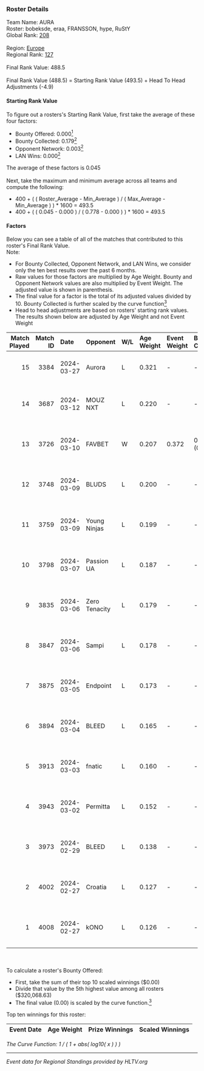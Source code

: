 ### Roster Details<br />
Team Name: AURA<br />
Roster: bobeksde, eraa, FRANSSON, hype, RuStY<br />
Global Rank: [208](../../standings_global_2024_08_06.md)<br />
<br />
Region: [Europe]( ../../standings_europe_2024_08_06.md)<br />
Regional Rank: [127]( ../../standings_europe_2024_08_06.md)<br />
<br />
Final Rank Value:  488.5<br />
<br />
Final Rank Value (488.5) = Starting Rank Value (493.5) + Head To Head Adjustments (-4.9)<br />

#### Starting Rank Value<br />
To figure out a rosters's Starting Rank Value, first take the average of these four factors:<br />
- Bounty Offered: 0.000[<sup>1</sup>](#table2)
- Bounty Collected: 0.179[<sup>2</sup>](#table1)
- Opponent Network: 0.003[<sup>2</sup>](#table1)
- LAN Wins: 0.000[<sup>2</sup>](#table1)

The average of these factors is 0.045<br />
<br />
Next, take the maximum and minimum average across all teams and compute the following:<br />
- 400 + ( ( Roster_Average - Min_Average ) / ( Max_Average - Min_Average ) ) * 1600 = 493.5
- 400 + ( ( 0.045 - 0.000 ) / ( 0.778 - 0.000 ) ) * 1600 = 493.5


#### Factors<br />
Below you can see a table of all of the matches that contributed to this roster's Final Rank Value.<br />
Note:<br />

- For Bounty Collected, Opponent Network, and LAN Wins, we consider only the ten best results over the past 6 months.
- Raw values for those factors are multiplied by Age Weight. Bounty and Opponent Network values are also multiplied by Event Weight. The adjusted value is shown in parenthesis.
- The final value for a factor is the total of its adjusted values divided by 10. Bounty Collected is further scaled by the curve function[<sup>3</sup>](#curveFunction)
- Head to head adjustments are based on rosters' starting rank values. The results shown below are adjusted by Age Weight and not Event Weight
<span id="table1"></span><br />


| Match Played | Match ID | Date       | Opponent      | W/L | Age Weight | Event Weight | Bounty Collected | Opponent Network | LAN Wins  | H2H Adj. | Roster                                 |
| -: | -: | :- | :- | :- | :- | :- | :- | :- | :- | -: | :- |
|           15 |     3384 | 2024-03-27 | Aurora        | L   | 0.321      | -            | -                | -                | -         |    -0.01 | bobeksde, eraa, FRANSSON, hype, RuStY  |
|           14 |     3687 | 2024-03-12 | MOUZ NXT      | L   | 0.220      | -            | -                | -                | -         |    -0.29 | bobeksde, eraa, Golden, Plopski, RuStY |
|           13 |     3726 | 2024-03-10 | FAVBET        | W   | 0.207      | 0.372        | 0.003 (0.000)    | 0.363 (0.028)    | 0 (0.000) |     5.36 | bobeksde, eraa, Golden, Plopski, RuStY |
|           12 |     3748 | 2024-03-09 | BLUDS         | L   | 0.200      | -            | -                | -                | -         |    -3.90 | bobeksde, eraa, Golden, Plopski, RuStY |
|           11 |     3759 | 2024-03-09 | Young Ninjas  | L   | 0.199      | -            | -                | -                | -         |    -1.09 | bobeksde, eraa, Golden, Plopski, RuStY |
|           10 |     3798 | 2024-03-07 | Passion UA    | L   | 0.187      | -            | -                | -                | -         |    -0.19 | bobeksde, eraa, Golden, Plopski, RuStY |
|            9 |     3835 | 2024-03-06 | Zero Tenacity | L   | 0.179      | -            | -                | -                | -         |    -0.18 | bobeksde, eraa, Golden, Plopski, RuStY |
|            8 |     3847 | 2024-03-06 | Sampi         | L   | 0.178      | -            | -                | -                | -         |    -0.56 | bobeksde, eraa, Golden, Plopski, RuStY |
|            7 |     3875 | 2024-03-05 | Endpoint      | L   | 0.173      | -            | -                | -                | -         |    -0.52 | bobeksde, eraa, Golden, Plopski, RuStY |
|            6 |     3894 | 2024-03-04 | BLEED         | L   | 0.165      | -            | -                | -                | -         |    -0.34 | bobeksde, eraa, Golden, Plopski, RuStY |
|            5 |     3913 | 2024-03-03 | fnatic        | L   | 0.160      | -            | -                | -                | -         |    -0.01 | bobeksde, eraa, Golden, Plopski, RuStY |
|            4 |     3943 | 2024-03-02 | Permitta      | L   | 0.152      | -            | -                | -                | -         |    -0.29 | bobeksde, eraa, Golden, Plopski, RuStY |
|            3 |     3973 | 2024-02-29 | BLEED         | L   | 0.138      | -            | -                | -                | -         |    -0.29 | bobeksde, eraa, Golden, Plopski, RuStY |
|            2 |     4002 | 2024-02-27 | Croatia       | L   | 0.127      | -            | -                | -                | -         |    -2.02 | bobeksde, eraa, Golden, Plopski, RuStY |
|            1 |     4008 | 2024-02-27 | kONO          | L   | 0.126      | -            | -                | -                | -         |    -0.57 | bobeksde, eraa, Golden, Plopski, RuStY |

<br />
<span id="table2"></span><br />
To calculate a roster's Bounty Offered:<br />

- First, take the sum of their top 10 scaled winnings ($0.00)
- Divide that value by the 5th highest value among all rosters ($320,068.63)
- The final value (0.00) is scaled by the curve function.[<sup>3</sup>](#curveFunction)

Top ten winnings for this roster:<br />

| Event Date | Age Weight | Prize Winnings | Scaled Winnings |
| :- | -: | :- | :- |


<span id="curveFunction"></span>_The Curve Function: 1 / ( 1 + abs( log10( x ) ) )_<br />

---
_Event data for Regional Standings provided by HLTV.org_<br />
